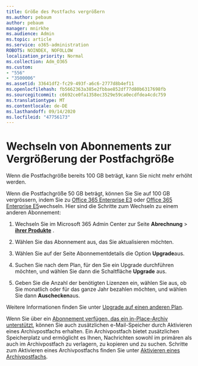 ```yaml
---
title: Größe des Postfachs vergrößern
ms.author: pebaum
author: pebaum
manager: mnirkhe
ms.audience: Admin
ms.topic: article
ms.service: o365-administration
ROBOTS: NOINDEX, NOFOLLOW
localization_priority: Normal
ms.collection: Adm_O365
ms.custom:
- "556"
- "3500006"
ms.assetid: 33641df2-fc29-493f-a6c6-2777d8b4ef11
ms.openlocfilehash: fb5662363a385e2fbbae852df77d80b6317698fb
ms.sourcegitcommit: c6692ce0fa1358ec3529e59ca0ecdfdea4cdc759
ms.translationtype: MT
ms.contentlocale: de-DE
ms.lasthandoff: 09/14/2020
ms.locfileid: "47756173"
---
```

# <a name="switch-subscriptions-to-increase-mailbox-size"></a>Wechseln von Abonnements zur Vergrößerung der Postfachgröße

Wenn die Postfachgröße bereits 100 GB beträgt, kann Sie nicht mehr erhöht werden.
  
Wenn die Postfachgröße 50 GB beträgt, können Sie Sie auf 100 GB vergrössern, indem Sie zu [Office 365 Enterprise E3](https://products.office.com/business/office-365-enterprise-e3-business-software) oder [Office 365 Enterprise E5](https://products.office.com/business/office-365-enterprise-e5-business-software)wechseln. Hier sind die Schritte zum Wechseln zu einem anderen Abonnement:
  
1. Wechseln Sie im Microsoft 365 Admin Center zur Seite **Abrechnung** \> **[ihrer Produkte](https://go.microsoft.com/fwlink/p/?linkid=842054)** .

2. Wählen Sie das Abonnement aus, das Sie aktualisieren möchten.

3. Wählen Sie auf der Seite Abonnementdetails die Option **Upgrade**aus.

4. Suchen Sie nach dem Plan, für den Sie ein Upgrade durchführen möchten, und wählen Sie dann die Schaltfläche **Upgrade** aus.

5. Geben Sie die Anzahl der benötigten Lizenzen ein, wählen Sie aus, ob Sie monatlich oder für das ganze Jahr bezahlen möchten, und wählen Sie dann **Auschecken**aus.

Weitere Informationen finden Sie unter [Upgrade auf einen anderen Plan](https://docs.microsoft.com/microsoft-365/commerce/subscriptions/upgrade-to-different-plan).

Wenn Sie über ein [Abonnement verfügen, das ein in-Place-Archiv unterstützt](https://docs.microsoft.com/office365/servicedescriptions/exchange-online-archiving-service-description/exchange-online-archiving-service-description), können Sie auch zusätzlichen e-Mail-Speicher durch Aktivieren eines Archivpostfachs erhalten. Ein Archivpostfach bietet zusätzlichen Speicherplatz und ermöglicht es Ihnen, Nachrichten sowohl im primären als auch im Archivpostfach zu verlagern, zu kopieren und zu suchen. Schritte zum Aktivieren eines Archivpostfachs finden Sie unter [Aktivieren eines Archivpostfachs](https://docs.microsoft.com/microsoft-365/compliance/enable-archive-mailboxes).